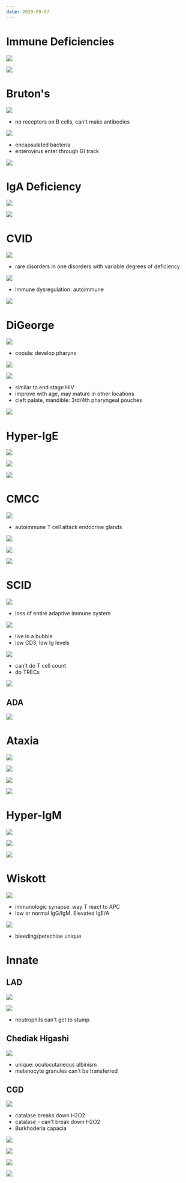 ```yaml
---
date: 2020-09-07
---
```


# Immune Deficiencies

![](https://photos.thisispiggy.com/file/wikiFiles/58B39C91-D72D-40A2-9509-4E9DCF4D1648.jpg)

![](http://www.uworld.com/media/L21452.jpg)

# Bruton's

![](https://photos.thisispiggy.com/file/wikiFiles/823BBA2F-FD64-450F-8E02-A99B1E314127.jpg)

- no receptors on B cells, can't make antibodies

![](https://photos.thisispiggy.com/file/wikiFiles/D1D1449E-D82B-48C4-B423-545E6F3543DA.jpg)

- encapsulated bacteria
- enterovirus enter through GI track

![](https://photos.thisispiggy.com/file/wikiFiles/676B4731-3C46-4652-98DB-462F6F859F0E.jpg)

# IgA Deficiency

![](https://photos.thisispiggy.com/file/wikiFiles/84D94760-4E25-437B-BC87-54C7C51222F4.jpg)

![](https://photos.thisispiggy.com/file/wikiFiles/0DD13833-D3F9-4BD1-95B5-E81A4DC0E1FA.jpg)

# CVID

![](https://photos.thisispiggy.com/file/wikiFiles/90F9B47F-3354-45B8-A0E0-55145336F9AA.jpg)

- rare disorders in one disorders with variable degrees of deficiency

![](https://photos.thisispiggy.com/file/wikiFiles/310E223A-6729-4BD5-9E28-175FBB17FD7B.jpg)

- immune dysregulation: autoimmune

![](https://photos.thisispiggy.com/file/wikiFiles/21E630AB-4C10-4B39-B189-E393D8A72673.jpg)

# DiGeorge

![](https://photos.thisispiggy.com/file/wikiFiles/1C870371-BE4D-49D2-868A-17FA5384123C.jpg)

- copula: develop pharynx

![](https://photos.thisispiggy.com/file/wikiFiles/0677C125-7FA0-4696-A56D-86D5515DAF2D.jpg)

![](https://photos.thisispiggy.com/file/wikiFiles/A46D4035-E21C-4809-B709-89272A35872F.jpg)

- similar to end stage HIV
- improve with age, may mature in other locations
- cleft palate, mandible: 3rd/4th pharyngeal pouches

![](https://photos.thisispiggy.com/file/wikiFiles/F4337459-DDA2-43B2-AA2B-A610F9B5C186.jpg)

# Hyper-IgE

![](https://photos.thisispiggy.com/file/wikiFiles/92D2A0A5-DD55-498E-B3B0-42FD44291EE6.jpg)

![](https://photos.thisispiggy.com/file/wikiFiles/EA233243-776A-43B0-81C2-50FFC7AA0B5C.jpg)

![](https://photos.thisispiggy.com/file/wikiFiles/4C1B4D6C-9926-4699-B986-CAE126268E1C.jpg)

# CMCC

![](https://photos.thisispiggy.com/file/wikiFiles/C298FBA6-EAA6-4434-B0A5-164019E33BA0.jpg)

- autoimmune T cell attack endocrine glands

![](https://photos.thisispiggy.com/file/wikiFiles/941CEB38-56BA-478B-8169-B90E08A62203.jpg)

![](https://photos.thisispiggy.com/file/wikiFiles/0F271E86-6448-4FB8-A807-376551EE75E6.jpg)

![](https://photos.thisispiggy.com/file/wikiFiles/134D3F9E-FABB-4678-B284-AA5BAD78195F.jpg)

# SCID

![](https://photos.thisispiggy.com/file/wikiFiles/B70A3F21-C594-407E-8109-A12F47E8917C.jpg)

- loss of entire adaptive immune system

![](https://photos.thisispiggy.com/file/wikiFiles/BAE7FB19-F594-433B-BE4A-5775C9231E00.jpg)

- live in a bubble
- low CD3, low Ig levels

![](https://photos.thisispiggy.com/file/wikiFiles/9606B25F-355A-403D-87B7-B5DC4158D2AF.jpg)

- can't do T cell count
- do TRECs

![](https://photos.thisispiggy.com/file/wikiFiles/964E36B6-11EA-4932-B682-E88DFB8BEA39.jpg)

## ADA

![](https://photos.thisispiggy.com/file/wikiFiles/3F92149B-5F0F-4604-A04A-F4DA549B3D16.jpg)

# Ataxia

![](https://photos.thisispiggy.com/file/wikiFiles/66288E87-A638-4A75-A268-6A7F752A046F.jpg)

![](https://photos.thisispiggy.com/file/wikiFiles/77B7AB2C-6095-4D72-9E62-4A243AA4D699.jpg)

![](https://photos.thisispiggy.com/file/wikiFiles/88B51D15-F6D5-49D1-8C6A-F73181B9247B.jpg)

![](https://photos.thisispiggy.com/file/wikiFiles/FE489908-A11F-4B51-91EC-CCBB535F68DD.jpg)

# Hyper-IgM

![](https://photos.thisispiggy.com/file/wikiFiles/3A607257-6368-492E-BC72-DCCA60477B91.jpg)

![](https://photos.thisispiggy.com/file/wikiFiles/0170B9B6-ED11-48FD-96A2-C0EC32660CB8.jpg)

![](https://photos.thisispiggy.com/file/wikiFiles/BCF18BF7-8F68-40C6-A74C-C70624313AB0.jpg)

# Wiskott

![](https://photos.thisispiggy.com/file/wikiFiles/3B37B9DC-1987-4C91-99A7-9C0586EC39D7.jpg)

- immunologic synapse: way T react to APC
- low or normal IgG/IgM. Elevated IgE/A

![](https://photos.thisispiggy.com/file/wikiFiles/60F444F3-4CCC-46A0-B38E-BE901C47E334.jpg)

- bleeding/petechiae unique

# Innate

## LAD

![](https://photos.thisispiggy.com/file/wikiFiles/78456E74-B4E6-4C64-BEBE-667CB2CB0B3D.jpg)

![](https://photos.thisispiggy.com/file/wikiFiles/1912FDBF-FB6C-448A-889C-B292B72096CD.jpg)

- neutrophils can't get to stump

## Chediak Higashi

![](https://photos.thisispiggy.com/file/wikiFiles/2FD764BF-575E-4CB5-9018-4D16FE5D3E8F.jpg)

- unique: oculocutaneous albinism
- melanocyte granules can't be transferred

## CGD

![](https://photos.thisispiggy.com/file/wikiFiles/848BF00F-6179-4771-AC9A-E75066E29B2D.jpg)

- catalase breaks down H2O2
- catalase - can't break down H2O2
- Burkhoderia capacia

![](https://photos.thisispiggy.com/file/wikiFiles/9E4DC20A-2AAE-4A6B-B363-DD010B8A2891.jpg)

![](https://photos.thisispiggy.com/file/wikiFiles/654F7B86-FAC2-41E0-8265-B451B6B69258.jpg)

![](https://photos.thisispiggy.com/file/wikiFiles/579E5351-96FA-425C-A4C4-ECE3318A4B34.jpg)

![](https://photos.thisispiggy.com/file/wikiFiles/009B028A-4D48-46FB-8E82-9F787F2AEB91.jpg)
